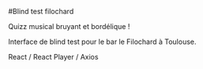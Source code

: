 #Blind test filochard 

Quizz musical bruyant et bordélique !

Interface de blind test pour le bar le Filochard à Toulouse. 

React / React Player / Axios
